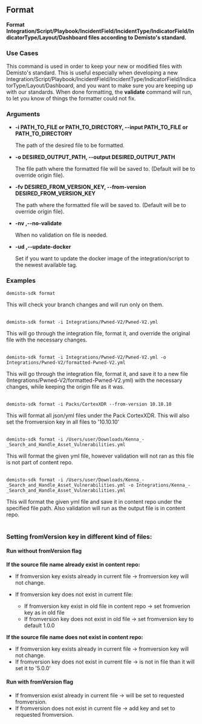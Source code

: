 ## Format

**Format Integration/Script/Playbook/IncidentField/IncidentType/IndicatorField/IndicatorType/Layout/Dashboard
        files according to Demisto's standard.**

### Use Cases
This command is used in order to keep your new or modified files with Demisto's standard. This is useful especially
when developing a new Integration/Script/Playbook/IncidentField/IncidentType/IndicatorField/IndicatorType/Layout/Dashboard,
and you want to make sure you are keeping up with our standards.
When done formatting, the **validate** command will run, to let you know of things the formatter could not fix.


### Arguments
* **-i PATH_TO_FILE or PATH_TO_DIRECTORY, --input PATH_TO_FILE or PATH_TO_DIRECTORY**

    The path of the desired file to be formatted.

* **-o DESIRED_OUTPUT_PATH, --output DESIRED_OUTPUT_PATH**

    The file path where the formatted file will be saved to. (Default will be to override origin file).

* **-fv DESIRED_FROM_VERSION_KEY, --from-version DESIRED_FROM_VERSION_KEY**

    The path where the formatted file will be saved to. (Default will be to override origin file).

* **-nv ,--no-validate**

   When no validation on file is needed.

* **-ud ,--update-docker**

   Set if you want to update the docker image of the integration/script to the newest available tag.

### Examples
```
demisto-sdk format
```
This will check your branch changes and will run only on them.
<br/><br/>

```
demisto-sdk format -i Integrations/Pwned-V2/Pwned-V2.yml
```
This will go through the integration file, format it, and override the original file with the necessary changes.
<br/><br/>

```
demisto-sdk format -i Integrations/Pwned-V2/Pwned-V2.yml -o Integrations/Pwned-V2/formatted-Pwned-V2.yml
```
This will go through the integration file, format it, and save it to a new file
(Integrations/Pwned-V2/formatted-Pwned-V2.yml) with the necessary changes, while keeping the origin file as it was.
<br/><br/>

```
demisto-sdk format -i Packs/CortexXDR --from-version 10.10.10
```
This will format all json/yml files under the Pack CortexXDR.
This will also set the fromversion key in all files to '10.10.10'
<br/><br/>

```
demisto-sdk format -i /Users/user/Downloads/Kenna_-_Search_and_Handle_Asset_Vulnerabilities.yml
```
This will format the given yml file, however validation will not ran as this file is not part of content repo.
<br/><br/>

```
demisto-sdk format -i /Users/user/Downloads/Kenna_-_Search_and_Handle_Asset_Vulnerabilities.yml -o Integrations/Kenna_-_Search_and_Handle_Asset_Vulnerabilities.yml
```
This will format the given yml file and save it in content repo under the specified file path.
Also validation will run as the output file is in content repo.
<br/><br/>



### Setting fromVersion key in different kind of files:

#### Run without fromVersion flag

**If the source file name already exist in content repo:**

* If fromversion key exists already in current file -> fromversion key will not change.

* If fromversion key does not exist in current file:
    * If fromversion key exist in old file in content repo -> set fromverion key as in old file
    * If fromversion key does not exist in old file -> set fromversion key to default 1.0.0

**If the source file name does not exist in content repo:**

* If fromversion key exists already in current file -> fromversion key will not change.
* If fromversion key does not exist in current file -> is not in file than it will set it to '5.0.0'


#### Run with fromVersion flag

* If fromversion exist already in current file -> will be set to requested fromversion.
* If fromversion does not exist in current file -> add key and set to requested fromversion.

